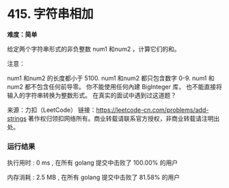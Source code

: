 # 415. 字符串相加

**难度：简单**

给定两个字符串形式的非负整数 num1 和num2 ，计算它们的和。

注意：

num1 和num2 的长度都小于 5100.
num1 和num2 都只包含数字 0-9.
num1 和num2 都不包含任何前导零。
你不能使用任何內建 BigInteger 库， 也不能直接将输入的字符串转换为整数形式。
在真实的面试中遇到过这道题？



来源：力扣（LeetCode）
链接：https://leetcode-cn.com/problems/add-strings
著作权归领扣网络所有。商业转载请联系官方授权，非商业转载请注明出处。


### 运行结果

执行用时 : 0 ms , 在所有 golang 提交中击败了 100.00% 的用户

内存消耗 : 2.5 MB , 在所有 golang 提交中击败了 81.58% 的用户
